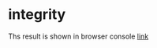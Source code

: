 # integrity
Ths result is shown in browser console
[link](https://petrushchenko.github.io/integrity/index.html)
